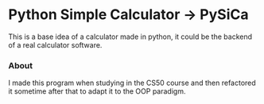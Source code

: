 # Python Simple Calculator -> PySiCa

This is a base idea of a calculator made in python, it could be the backend of a real calculator software.

### About

I made this program when studying in the CS50 course and then refactored it sometime after that to adapt it to the OOP paradigm.
